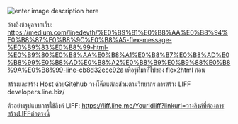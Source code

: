 ![enter image description here](//https://iili.io/J6M41RV.jpg)

อ้างอิงข้อมูลจากเว็บ: https://medium.com/linedevth/%E0%B9%81%E0%B8%AA%E0%B8%94%E0%B8%87%E0%B8%9C%E0%B8%A5-flex-message-%E0%B9%83%E0%B8%99-html-%E0%B9%80%E0%B8%AA%E0%B8%A1%E0%B8%B7%E0%B8%AD%E0%B8%99%E0%B8%AD%E0%B8%A2%E0%B8%B9%E0%B9%88%E0%B8%9A%E0%B8%99-line-cb8d32ece92a
เพื่อรู้ที่มาที่ไปของ flex2html ก่อน

สร้างและสร้าง Host ด้วยGitehub 
วางโค๊ดแต่ละส่วนตามวิทยากร
การสร้าง LIFF developers.line.biz/

ตัวอย่างรูปแบบการใช้ลิงค์ LIFF: https://liff.line.me/Youridliff?linkurl=วางลิงค์ที่ต้องการสร้างLIFFต่อตรงนี้
